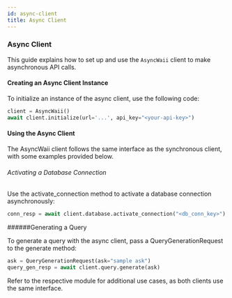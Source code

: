 ```yaml
---
id: async-client
title: Async Client
---
```


### Async Client

This guide explains how to set up and use the `AsyncWaii` client to make asynchronous API calls.

#### Creating an Async Client Instance
To initialize an instance of the async client, use the following code:

```python
client = AsyncWaii()
await client.initialize(url='...', api_key="<your-api-key>")
```

#### Using the Async Client

The AsyncWaii client follows the same interface as the synchronous client, with some examples provided below.

###### Activating a Database Connection

Use the activate_connection method to activate a database connection asynchronously:
```python
conn_resp = await client.database.activate_connection("<db_conn_key>")
```

######Generating a Query

To generate a query with the async client, pass a QueryGenerationRequest to the generate method:
```python
ask = QueryGenerationRequest(ask="sample ask")
query_gen_resp = await client.query.generate(ask)
```

Refer to the respective module for additional use cases, as both clients use the same interface.


